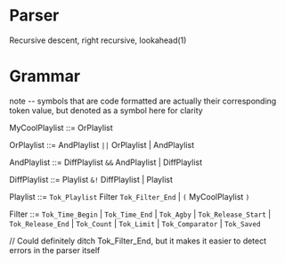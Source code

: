 # Parser
Recursive descent, right recursive, lookahead(1)

# Grammar

note -- symbols that are code formatted are actually their corresponding token value, but denoted as a symbol here for clarity

MyCoolPlaylist ::= OrPlaylist

OrPlaylist ::= AndPlaylist `||` OrPlaylist | AndPlaylist

AndPlaylist ::= DiffPlaylist `&&` AndPlaylist | DiffPlaylist

DiffPlaylist ::= Playlist `&!` DiffPlaylist | Playlist

Playlist ::= `Tok_Playlist` Filter `Tok_Filter_End` | `(` MyCoolPlaylist `)`

Filter ::= `Tok_Time_Begin` | `Tok_Time_End` | `Tok_Agby` | `Tok_Release_Start` | `Tok_Release_End` | `Tok_Count` | `Tok_Limit` | `Tok_Comparator` | `Tok_Saved` 


// Could definitely ditch Tok_Filter_End, but it makes it easier to detect errors in the parser itself
